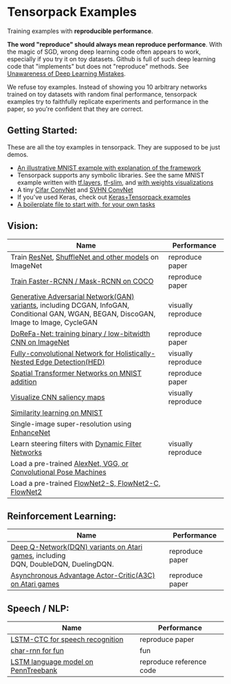 
# Tensorpack Examples

Training examples with __reproducible performance__.

__The word "reproduce" should always mean reproduce performance__.
With the magic of SGD, wrong deep learning code often appears to work, especially if you try it on toy datasets.
Github is full of such deep learning code that "implements" but does not "reproduce" methods.
See [Unawareness of Deep Learning Mistakes](https://medium.com/@ppwwyyxx/unawareness-of-deep-learning-mistakes-d5b5774da0ba).

We refuse toy examples.
Instead of showing you 10 arbitrary networks trained on toy datasets with random final performance,
tensorpack examples try to faithfully replicate experiments and performance in the paper,
so you're confident that they are correct.


## Getting Started:
These are all the toy examples in tensorpack. They are supposed to be just demos.
+ [An illustrative MNIST example with explanation of the framework](basics/mnist-convnet.py)
+ Tensorpack supports any symbolic libraries. See the same MNIST example written with [tf.layers](basics/mnist-tflayers.py), [tf-slim](basics/mnist-tfslim.py), and [with weights visualizations](basics/mnist-visualizations.py)
+ A tiny [Cifar ConvNet](basics/cifar-convnet.py) and [SVHN ConvNet](basics/svhn-digit-convnet.py)
+ If you've used Keras, check out [Keras+Tensorpack examples](keras)
+ [A boilerplate file to start with, for your own tasks](boilerplate.py)

## Vision:
| Name                                                                                                                                                  | Performance        |
| ---                                                                                                                                                   | ---                |
| Train [ResNet](ResNet), [ShuffleNet and other models](ImageNetModels) on ImageNet                                                                     | reproduce paper    |
| [Train Faster-RCNN / Mask-RCNN on COCO](FasterRCNN)                                                                                                   | reproduce paper    |
| [Generative Adversarial Network(GAN) variants](GAN), including DCGAN, InfoGAN, <br/> Conditional GAN, WGAN, BEGAN, DiscoGAN, Image to Image, CycleGAN | visually reproduce |
| [DoReFa-Net: training binary / low-bitwidth CNN on ImageNet](DoReFa-Net)                                                                              | reproduce paper    |
| [Fully-convolutional Network for Holistically-Nested Edge Detection(HED)](HED)                                                                        | visually reproduce |
| [Spatial Transformer Networks on MNIST addition](SpatialTransformer)                                                                                  | reproduce paper    |
| [Visualize CNN saliency maps](Saliency)                                                                                                               | visually reproduce |
| [Similarity learning on MNIST](SimilarityLearning)                                                                                                    |                    |
| Single-image super-resolution using [EnhanceNet](SuperResolution)                                                                                     |                    |
| Learn steering filters with [Dynamic Filter Networks](DynamicFilterNetwork)                                                                           | visually reproduce |
| Load a pre-trained [AlexNet, VGG, or Convolutional Pose Machines](CaffeModels)                                                                        |                    |
| Load a pre-trained [FlowNet2-S, FlowNet2-C, FlowNet2](OpticalFlow) | |

## Reinforcement Learning:
| Name                                                                                                     | Performance     |
| ---                                                                                                      | ---             |
| [Deep Q-Network(DQN) variants on Atari games](DeepQNetwork), including <br/> DQN, DoubleDQN, DuelingDQN. | reproduce paper |
| [Asynchronous Advantage Actor-Critic(A3C) on Atari games](A3C-Gym)                                       | reproduce paper |

## Speech / NLP:
| Name                                                | Performance              |
| ---                                                 | ---                      |
| [LSTM-CTC for speech recognition](CTC-TIMIT)        | reproduce paper          |
| [char-rnn for fun](Char-RNN)                        | fun                      |
| [LSTM language model on PennTreebank](PennTreebank) | reproduce reference code |
